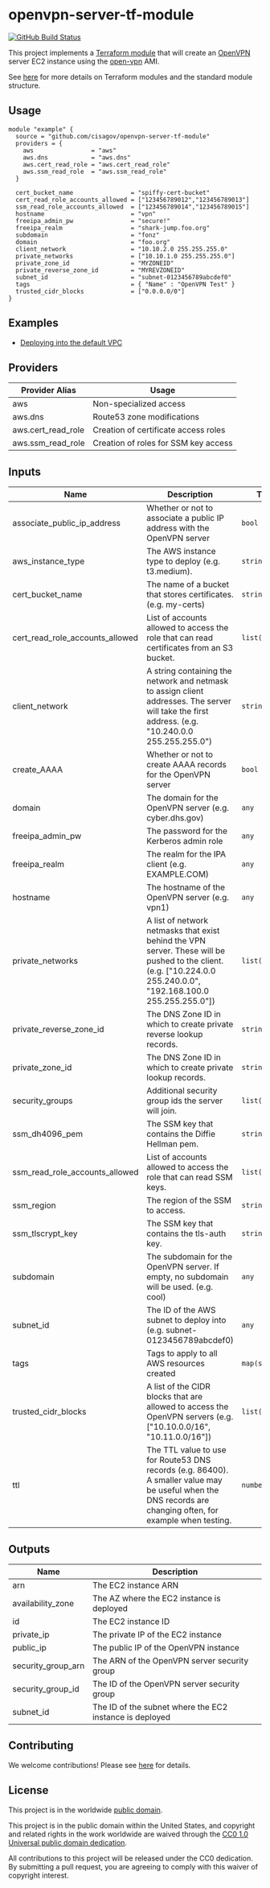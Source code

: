 # openvpn-server-tf-module #

[![GitHub Build Status](https://github.com/cisagov/openvpn-server-tf-module/workflows/build/badge.svg)](https://github.com/cisagov/openvpn-server-tf-module/actions)

This project implements a [Terraform
module](https://www.terraform.io/docs/modules/index.html)
that will create an [OpenVPN](https://openvpn.net) server EC2 instance
using the [open-vpn](https://github.com/cisagov/openvpn-packer)
AMI.

See [here](https://www.terraform.io/docs/modules/index.html) for more
details on Terraform modules and the standard module structure.

## Usage ##

```hcl
module "example" {
  source = "github.com/cisagov/openvpn-server-tf-module"
  providers = {
    aws                = "aws"
    aws.dns            = "aws.dns"
    aws.cert_read_role = "aws.cert_read_role"
    aws.ssm_read_role  = "aws.ssm_read_role"
  }

  cert_bucket_name                = "spiffy-cert-bucket"
  cert_read_role_accounts_allowed = ["123456789012","123456789013"]
  ssm_read_role_accounts_allowed  = ["123456789014","123456789015"]
  hostname                        = "vpn"
  freeipa_admin_pw                = "secure!"
  freeipa_realm                   = "shark-jump.foo.org"
  subdomain                       = "fonz"
  domain                          = "foo.org"
  client_network                  = "10.10.2.0 255.255.255.0"
  private_networks                = ["10.10.1.0 255.255.255.0"]
  private_zone_id                 = "MYZONEID"
  private_reverse_zone_id         = "MYREVZONEID"
  subnet_id                       = "subnet-0123456789abcdef0"
  tags                            = { "Name" : "OpenVPN Test" }
  trusted_cidr_blocks             = ["0.0.0.0/0"]
}
```

## Examples ##

* [Deploying into the default VPC](https://github.com/cisagov/openvpn-server-tf-module/tree/develop/examples/default_vpc)

## Providers ##

| Provider Alias | Usage |
|--|--|
| aws | Non-specialized access |
| aws.dns | Route53 zone modifications |
| aws.cert_read_role | Creation of certificate access roles |
| aws.ssm_read_role | Creation of roles for SSM key access |

## Inputs ##

| Name | Description | Type | Default | Required |
|------|-------------|------|---------|:-----:|
| associate\_public\_ip\_address | Whether or not to associate a public IP address with the OpenVPN server | `bool` | `true` | no |
| aws\_instance\_type | The AWS instance type to deploy (e.g. t3.medium). | `string` | `"t3.small"` | no |
| cert\_bucket\_name | The name of a bucket that stores certificates. (e.g. my-certs) | `string` | n/a | yes |
| cert\_read\_role\_accounts\_allowed | List of accounts allowed to access the role that can read certificates from an S3 bucket. | `list(string)` | `[]` | no |
| client\_network | A string containing the network and netmask to assign client addresses.  The server will take the first address. (e.g. "10.240.0.0 255.255.255.0") | `string` | n/a | yes |
| create\_AAAA | Whether or not to create AAAA records for the OpenVPN server | `bool` | `false` | no |
| domain | The domain for the OpenVPN server (e.g. cyber.dhs.gov) | `any` | n/a | yes |
| freeipa\_admin\_pw | The password for the Kerberos admin role | `any` | n/a | yes |
| freeipa\_realm | The realm for the IPA client (e.g. EXAMPLE.COM) | `any` | n/a | yes |
| hostname | The hostname of the OpenVPN server (e.g. vpn1) | `any` | n/a | yes |
| private\_networks | A list of network netmasks that exist behind the VPN server.  These will be pushed to the client.  (e.g. ["10.224.0.0 255.240.0.0", "192.168.100.0 255.255.255.0"]) | `list(string)` | n/a | yes |
| private\_reverse\_zone\_id | The DNS Zone ID in which to create private reverse lookup records. | `string` | n/a | yes |
| private\_zone\_id | The DNS Zone ID in which to create private lookup records. | `string` | n/a | yes |
| security\_groups | Additional security group ids the server will join. | `list(string)` | `[]` | no |
| ssm\_dh4096\_pem | The SSM key that contains the Diffie Hellman pem. | `string` | `"/openvpn/server/dh4096.pem"` | no |
| ssm\_read\_role\_accounts\_allowed | List of accounts allowed to access the role that can read SSM keys. | `list(string)` | `[]` | no |
| ssm\_region | The region of the SSM to access. | `string` | `"us-east-1"` | no |
| ssm\_tlscrypt\_key | The SSM key that contains the tls-auth key. | `string` | `"/openvpn/server/tlscrypt.key"` | no |
| subdomain | The subdomain for the OpenVPN server.  If empty, no subdomain will be used. (e.g. cool) | `any` | n/a | yes |
| subnet\_id | The ID of the AWS subnet to deploy into (e.g. subnet-0123456789abcdef0) | `any` | n/a | yes |
| tags | Tags to apply to all AWS resources created | `map(string)` | `{}` | no |
| trusted\_cidr\_blocks | A list of the CIDR blocks that are allowed to access the OpenVPN servers (e.g. ["10.10.0.0/16", "10.11.0.0/16"]) | `list(string)` | n/a | yes |
| ttl | The TTL value to use for Route53 DNS records (e.g. 86400).  A smaller value may be useful when the DNS records are changing often, for example when testing. | `number` | `60` | no |

## Outputs ##

| Name | Description |
|------|-------------|
| arn | The EC2 instance ARN |
| availability\_zone | The AZ where the EC2 instance is deployed |
| id | The EC2 instance ID |
| private\_ip | The private IP of the EC2 instance |
| public\_ip | The public IP of the OpenVPN instance |
| security\_group\_arn | The ARN of the OpenVPN server security group |
| security\_group\_id | The ID of the OpenVPN server security group |
| subnet\_id | The ID of the subnet where the EC2 instance is deployed |

## Contributing ##

We welcome contributions!  Please see [here](CONTRIBUTING.md) for
details.

## License ##

This project is in the worldwide [public domain](LICENSE).

This project is in the public domain within the United States, and
copyright and related rights in the work worldwide are waived through
the [CC0 1.0 Universal public domain
dedication](https://creativecommons.org/publicdomain/zero/1.0/).

All contributions to this project will be released under the CC0
dedication. By submitting a pull request, you are agreeing to comply
with this waiver of copyright interest.
